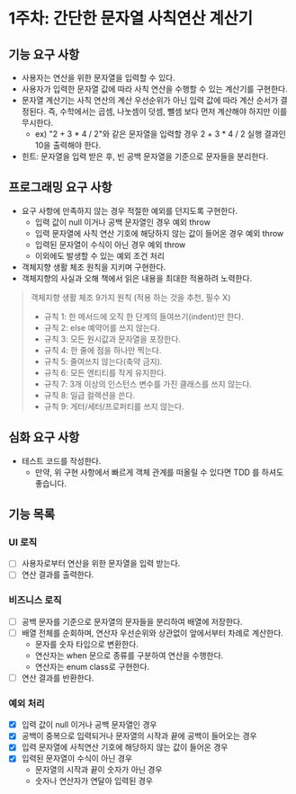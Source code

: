 
# 1주차: 간단한 문자열 사칙연산 계산기

## 기능 요구 사항

- 사용자는 연산을 위한 문자열을 입력할 수 있다.
- 사용자가 입력한 문자열 값에 따라 사칙 연산을 수행할 수 있는 계산기를 구현한다.
- 문자열 계산기는 사칙 연산의 계산 우선순위가 아닌 입력 값에 따라 계산 순서가 결정된다. 즉, 수학에서는 곱셈, 나눗셈이 덧셈, 뺄셈 보다 먼저 계산해야 하지만 이를 무시한다.
    - ex) "2 + 3 * 4 / 2"와 같은 문자열을 입력할 경우 2 + 3 * 4 / 2 실행 결과인 10을 출력해야 한다.
- 힌트: 문자열을 입력 받은 후, 빈 공백 문자열을 기준으로 문자들을 분리한다.

## 프로그래밍 요구 사항

- 요구 사항에 만족하지 않는 경우 적절한 예외를 던지도록 구현한다.
    - 입력 값이 null 이거나 공백 문자열인 경우 예외 throw
    - 입력 문자열에 사칙 연산 기호에 해당하지 않는 값이 들어온 경우 예외 throw
    - 입력된 문자열이 수식이 아닌 경우 예외 throw
    - 이외에도 발생할 수 있는 예외 조건 처리
- 객체지향 생활 체조 원칙을 지키며 구현한다.
- 객체지향의 사실과 오해 책에서 읽은 내용을 최대한 적용하려 노력한다.

>객체지향 생활 체조 9가지 원칙 (적용 하는 것을 추천, 필수 X)
>- 규칙 1: 한 메서드에 오직 한 단계의 들여쓰기(indent)만 한다.
>- 규칙 2: else 예약어를 쓰지 않는다.
>- 규칙 3: 모든 원시값과 문자열을 포장한다.
>- 규칙 4: 한 줄에 점을 하나만 찍는다.
>- 규칙 5: 줄여쓰지 않는다(축약 금지).
>- 규칙 6: 모든 엔티티를 작게 유지한다.
>- 규칙 7: 3개 이상의 인스턴스 변수를 가진 클래스를 쓰지 않는다.
>- 규칙 8: 일급 컬렉션을 쓴다.
>- 규칙 9: 게터/세터/프로퍼티를 쓰지 않는다.

## 심화 요구 사항

- 테스트 코드를 작성한다.
    - 만약, 위 구현 사항에서 빠르게 객체 관계를 떠올릴 수 있다면 TDD 를 하셔도 좋습니다.

## 기능 목록

### UI 로직

- [ ] 사용자로부터 연산을 위한 문자열을 입력 받는다.
- [ ] 연산 결과를 출력한다.

### 비즈니스 로직

- [ ] 공백 문자를 기준으로 문자열의 문자들을 분리하여 배열에 저장한다.
- [ ] 배열 전체를 순회하며, 연산자 우선순위와 상관없이 앞에서부터 차례로 계산한다.
    - 문자를 숫자 타입으로 변환한다.
    - 연산자는 when 문으로 종류를 구분하여 연산을 수행한다.
    - 연산자는 enum class로 구현한다.
- [ ] 연산 결과를 반환한다.

### 예외 처리

- [x] 입력 값이 null 이거나 공백 문자열인 경우
- [x] 공백이 중복으로 입력되거나 문자열의 시작과 끝에 공백이 들어오는 경우 
- [x] 입력 문자열에 사칙연산 기호에 해당하지 않는 값이 들어온 경우
- [x] 입력된 문자열이 수식이 아닌 경우
  - 문자열의 시작과 끝이 숫자가 아닌 경우
  - 숫자나 연산자가 연달아 입력된 경우